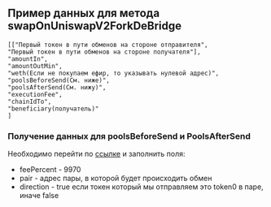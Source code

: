 ## Пример данных для метода swapOnUniswapV2ForkDeBridge
~~~
[["Первый токен в пути обменов на стороне отправителя",
"Первый токен в пути обменов на стороне получателя"],
"amountIn",
"amountOutMin",
"weth(Если не покупаем ефир, то указывать нулевой адрес)",
"poolsBeforeSend(См. ниже)",
"poolsAfterSend(См. нижу)",
"executionFee",
"chainIdTo",
"beneficiary(получатель)"
]
~~~
### Получение данных для poolsBeforeSend и PoolsAfterSend

Необходимо перейти по [ссылке](https://testnet.bscscan.com/address/0xf78bFB108200B6514EEB907b5E6c6c61d63DBe73#readContract) и заполнить поля:
+ feePercent - 9970
+ pair - адрес пары, в которой будет происходить обмен
+ direction -  true если токен который мы отправляем это token0 в паре, иначе false